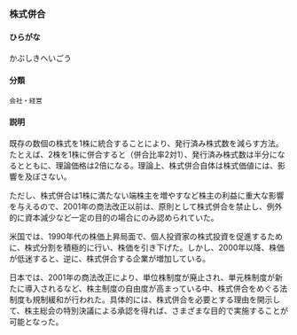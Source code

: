 <div style="display:none;">

## [あ行](securities-terms?id=あ行)
## [か行](securities-terms?id=か行)

</div>

### 株式併合

#### ひらがな

かぶしきへいごう

#### 分類

`会社・経営`

#### 説明

既存の数個の株式を1株に統合することにより、発行済み株式数を減らす方法。たとえば、2株を1株に併合すると（併合比率2対1）、発行済み株式数は半分になるとともに、理論価格は2倍になる。理論上、株式併合自体は株式価値には、影響を及ぼさない。
ただし、株式併合は1株に満たない端株主を増やすなど株主の利益に重大な影響を与えるので、2001年の商法改正以前は、原則として株式併合を禁止し、例外的に資本減少など一定の目的の場合にのみ認められていた。
 
米国では、1990年代の株価上昇局面で、個人投資家の株式投資を促進するために、株式分割を積極的に行い、株価を引き下げた。しかし、2000年以降、株価が低迷すると、逆に、株式併合する企業が増加している。
 
日本では、2001年の商法改正により、単位株制度が廃止され、単元株制度が新たに導入されるなど、株主制度の自由度が高まっている中、株式併合をめぐる法制度も規制緩和が行われた。具体的には、株式併合を必要とする理由を開示して、株主総会の特別決議による承認を得れば、さまざまな目的で実施することが可能となった。

<div style="display:none;">

## [さ行](securities-terms?id=さ行)
## [た行](securities-terms?id=た行)
## [な行](securities-terms?id=な行)
## [は行](securities-terms?id=は行)
## [ま行](securities-terms?id=ま行)
## [や行](securities-terms?id=や行)
## [ら行](securities-terms?id=ら行)
## [わ行](securities-terms?id=わ行)
## [英数字・記号](securities-terms?id=英数字・記号)

</div>

